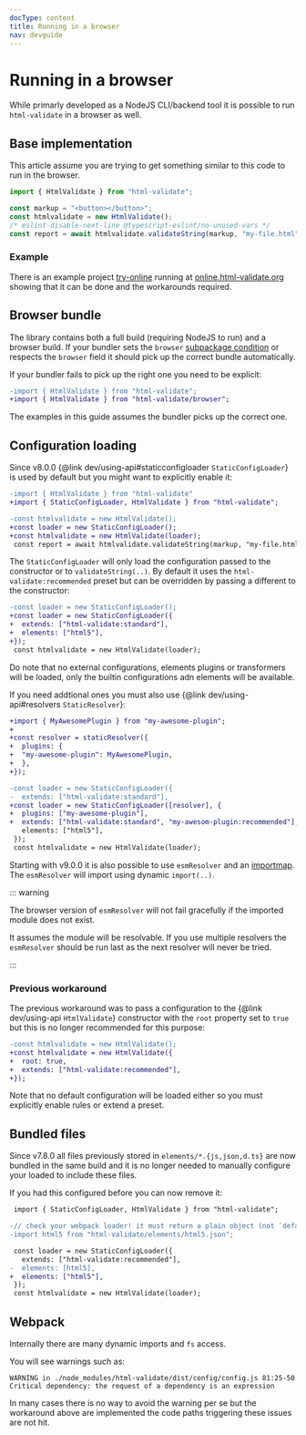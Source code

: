 ```yaml
---
docType: content
title: Running in a browser
nav: devguide
---
```


# Running in a browser

While primarly developed as a NodeJS CLI/backend tool it is possible to run `html-validate` in a browser as well.

## Base implementation

This article assume you are trying to get something similar to this code to run in the browser.

```ts
import { HtmlValidate } from "html-validate";

const markup = "<button></button>";
const htmlvalidate = new HtmlValidate();
/* eslint-disable-next-line @typescript-eslint/no-unused-vars */
const report = await htmlvalidate.validateString(markup, "my-file.html");
```

### Example

There is an example project [try-online][try-online-repo] running at [online.html-validate.org][try-online-url] showing that it can be done and the workarounds required.

[try-online-repo]: https://gitlab.com/html-validate/try-online
[try-online-url]: https://online.html-validate.org/

## Browser bundle

The library contains both a full build (requiring NodeJS to run) and a browser build.
If your bundler sets the `browser` [subpackage condition](https://nodejs.org/api/packages.html#community-conditions-definitions) or respects the `browser` field it should pick up the correct bundle automatically.

If your bundler fails to pick up the right one you need to be explicit:

```diff
-import { HtmlValidate } from "html-validate";
+import { HtmlValidate } from "html-validate/browser";
```

The examples in this guide assumes the bundler picks up the correct one.

## Configuration loading

Since v8.0.0 {@link dev/using-api#staticconfigloader `StaticConfigLoader`} is used by default but you might want to explicitly enable it:

```diff
-import { HtmlValidate } from "html-validate"
+import { StaticConfigLoader, HtmlValidate } from "html-validate";

-const htmlvalidate = new HtmlValidate();
+const loader = new StaticConfigLoader();
+const htmlvalidate = new HtmlValidate(loader);
 const report = await htmlvalidate.validateString(markup, "my-file.html");
```

The `StaticConfigLoader` will only load the configuration passed to the constructor or to `validateString(..)`.
By default it uses the `html-validate:recommended` preset but can be overridden by passing a different to the constructor:

```diff
-const loader = new StaticConfigLoader();
+const loader = new StaticConfigLoader({
+  extends: ["html-validate:standard"],
+  elements: ["html5"],
+});
 const htmlvalidate = new HtmlValidate(loader);
```

Do note that no external configurations, elements plugins or transformers will be loaded, only the builtin configurations adn elements will be available.

If you need addtional ones you must also use {@link dev/using-api#resolvers `StaticResolver`}:

```diff
+import { MyAwesomePlugin } from "my-awesome-plugin";
+
+const resolver = staticResolver({
+  plugins: {
+  "my-awesome-plugin": MyAwesomePlugin,
+  },
+});

-const loader = new StaticConfigLoader({
-  extends: ["html-validate:standard"],
+const loader = new StaticConfigLoader([resolver], {
+  plugins: ["my-awesome-plugin"],
+  extends: ["html-validate:standard", "my-awesom-plugin:recommended"],
   elements: ["html5"],
 });
 const htmlvalidate = new HtmlValidate(loader);
```

Starting with v9.0.0 it is also possible to use `esmResolver` and an [importmap][importmap].
The `esmResolver` will import using dynamic `import(..)`.

::: warning

The browser version of `esmResolver` will not fail gracefully if the imported module does not exist.

It assumes the module will be resolvable. If you use multiple resolvers the `esmResolver` should be run last as the next resolver will never be tried.

:::

[importmap]: https://developer.mozilla.org/en-US/docs/Web/HTML/Element/script/type/importmap

### Previous workaround

The previous workaround was to pass a configuration to the {@link dev/using-api `HtmlValidate`} constructor with the `root` property set to `true` but this is no longer recommended for this purpose:

```diff
-const htmlvalidate = new HtmlValidate();
+const htmlvalidate = new HtmlValidate({
+  root: true,
+  extends: ["html-validate:recommended"],
+});
```

Note that no default configuration will be loaded either so you must explicitly enable rules or extend a preset.

## Bundled files

Since v7.8.0 all files previously stored in `elements/*.{js,json,d.ts}` are now bundled in the same build and it is no longer needed to manually configure your loaded to include these files.

If you had this configured before you can now remove it:

```diff
 import { StaticConfigLoader, HtmlValidate } from "html-validate";

-// check your webpack loader! it must return a plain object (not `default: { ... }`, a path/url, etc)
-import html5 from "html-validate/elements/html5.json";

 const loader = new StaticConfigLoader({
   extends: ["html-validate:recommended"],
-  elements: [html5],
+  elements: ["html5"],
 });
 const htmlvalidate = new HtmlValidate(loader);
```

## Webpack

Internally there are many dynamic imports and `fs` access.

You will see warnings such as:

    WARNING in ./node_modules/html-validate/dist/config/config.js 81:25-50
    Critical dependency: the request of a dependency is an expression

In many cases there is no way to avoid the warning per se but the workaround above are implemented the code paths triggering these issues are not hit.
